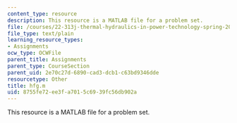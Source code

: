 ```yaml
---
content_type: resource
description: This resource is a MATLAB file for a problem set.
file: /courses/22-313j-thermal-hydraulics-in-power-technology-spring-2007/8755fe72ee3fa7015c6939fc56db902a_hfg.m
file_type: text/plain
learning_resource_types:
- Assignments
ocw_type: OCWFile
parent_title: Assignments
parent_type: CourseSection
parent_uid: 2e70c27d-6890-cad3-dcb1-c63bd9346dde
resourcetype: Other
title: hfg.m
uid: 8755fe72-ee3f-a701-5c69-39fc56db902a
---
```

This resource is a MATLAB file for a problem set.

